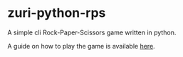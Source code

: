 # zuri-python-rps

A simple cli Rock-Paper-Scissors game written in python.

A guide on how to play the game is available [here](https://www.youtube.com/watch?v=ND4fd6yScBM).
